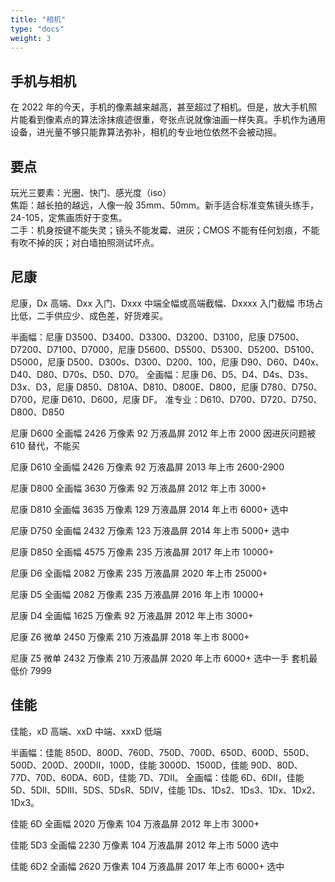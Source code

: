 ```yaml
---
title: "相机"
type: "docs"
weight: 3
---
```


## 手机与相机

在 2022 年的今天，手机的像素越来越高，甚至超过了相机。但是，放大手机照片能看到像素点的算法涂抹痕迹很重，夸张点说就像油画一样失真。手机作为通用设备，进光量不够只能靠算法弥补，相机的专业地位依然不会被动摇。

## 要点

玩光三要素：光圈、快门、感光度（iso）  
焦距：越长拍的越远，人像一般 35mm、50mm。新手适合标准变焦镜头练手，24-105，定焦画质好于变焦。  
二手：机身按键不能失灵；镜头不能发霉、进灰；CMOS 不能有任何划痕，不能有吹不掉的灰；对白墙拍照测试坏点。  

## 尼康

尼康，Dx 高端、Dxx 入门、Dxxx 中端全幅或高端截幅、Dxxxx 入门截幅
市场占比低，二手供应少、成色差，好货难买。

半画幅：尼康 D3500、D3400、D3300、D3200、D3100，尼康 D7500、D7200、D7100、D7000，尼康 D5600、D5500、D5300、D5200、D5100、D5000，尼康 D500、D300s、D300、D200、100，尼康 D90、D60、D40x、D40、D80、D70s、D50、D70。
全画幅：尼康 D6、D5、D4、D4s、D3s、D3x、D3，尼康 D850、D810A、D810、D800E、D800，尼康 D780、D750、D700，尼康 D610、D600，尼康 DF。
准专业：D610、D700、D720、D750、D800、D850

尼康 D600 全画幅 2426 万像素 92 万液晶屏 2012 年上市 2000 因进灰问题被 610 替代，不能买

尼康 D610 全画幅 2426 万像素 92 万液晶屏 2013 年上市 2600-2900

尼康 D800 全画幅 3630 万像素 92 万液晶屏 2012 年上市 3000+

尼康 D810 全画幅 3635 万像素 129 万液晶屏 2014 年上市 6000+ 选中

尼康 D750 全画幅 2432 万像素 123 万液晶屏 2014 年上市 5000+ 选中

尼康 D850 全画幅 4575 万像素 235 万液晶屏 2017 年上市 10000+

尼康 D6 全画幅 2082 万像素 235 万液晶屏 2020 年上市 25000+

尼康 D5 全画幅 2082 万像素 235 万液晶屏 2016 年上市 10000+

尼康 D4 全画幅 1625 万像素 92 万液晶屏 2012 年上市 3000+

尼康 Z6 微单 2450 万像素 210 万液晶屏 2018 年上市 8000+

尼康 Z5 微单 2432 万像素 210 万液晶屏 2020 年上市 6000+ 选中一手 套机最低价 7999

## 佳能

佳能，xD 高端、xxD 中端、xxxD 低端

半画幅：佳能 850D、800D、760D、750D、700D、650D、600D、550D、500D、200D、200DⅡ，100D，佳能 3000D、1500D，佳能 90D、80D、77D、70D、60DA、60D，佳能 7D、7DⅡ。
全画幅：佳能 6D、6DⅡ，佳能 5D、5DⅡ、5DⅢ、5DS、5DsR、5DⅣ，佳能 1Ds、1Ds2、1Ds3、1Dx、1Dx2、1Dx3。

佳能 6D 全画幅 2020 万像素 104 万液晶屏 2012 年上市 3000+

佳能 5D3 全画幅 2230 万像素 104 万液晶屏 2012 年上市 5000 选中

佳能 6D2 全画幅 2620 万像素 104 万液晶屏 2017 年上市 6000+ 选中
